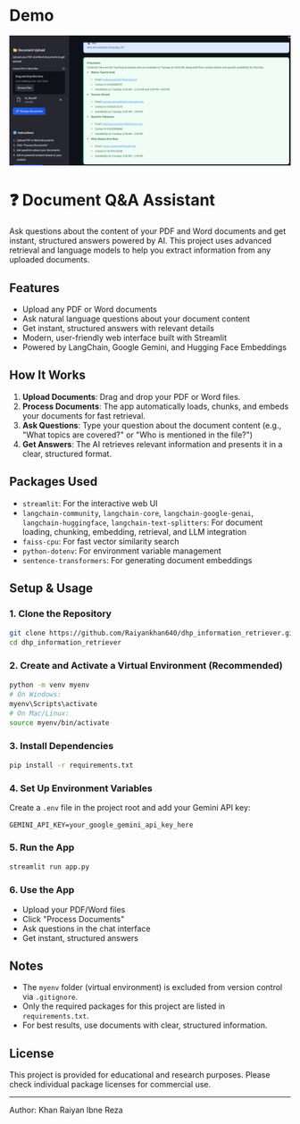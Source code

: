 # Demo
![Demo of Document Q&A Assistant](images/demo.png)


# ❓ Document Q&A Assistant

Ask questions about the content of your PDF and Word documents and get instant, structured answers powered by AI. This project uses advanced retrieval and language models to help you extract information from any uploaded documents.

## Features
- Upload any PDF or Word documents
- Ask natural language questions about your document content
- Get instant, structured answers with relevant details
- Modern, user-friendly web interface built with Streamlit
- Powered by LangChain, Google Gemini, and Hugging Face Embeddings

## How It Works
1. **Upload Documents**: Drag and drop your PDF or Word files.
2. **Process Documents**: The app automatically loads, chunks, and embeds your documents for fast retrieval.
3. **Ask Questions**: Type your question about the document content (e.g., "What topics are covered?" or "Who is mentioned in the file?")
4. **Get Answers**: The AI retrieves relevant information and presents it in a clear, structured format.

## Packages Used
- `streamlit`: For the interactive web UI
- `langchain-community`, `langchain-core`, `langchain-google-genai`, `langchain-huggingface`, `langchain-text-splitters`: For document loading, chunking, embedding, retrieval, and LLM integration
- `faiss-cpu`: For fast vector similarity search
- `python-dotenv`: For environment variable management
- `sentence-transformers`: For generating document embeddings

## Setup & Usage

### 1. Clone the Repository
```bash
git clone https://github.com/Raiyankhan640/dhp_information_retriever.git
cd dhp_information_retriever
```

### 2. Create and Activate a Virtual Environment (Recommended)
```bash
python -m venv myenv
# On Windows:
myenv\Scripts\activate
# On Mac/Linux:
source myenv/bin/activate
```

### 3. Install Dependencies
```bash
pip install -r requirements.txt
```

### 4. Set Up Environment Variables
Create a `.env` file in the project root and add your Gemini API key:
```
GEMINI_API_KEY=your_google_gemini_api_key_here
```

### 5. Run the App
```bash
streamlit run app.py
```

### 6. Use the App
- Upload your PDF/Word files
- Click "Process Documents"
- Ask questions in the chat interface
- Get instant, structured answers

## Notes
- The `myenv` folder (virtual environment) is excluded from version control via `.gitignore`.
- Only the required packages for this project are listed in `requirements.txt`.
- For best results, use documents with clear, structured information.

## License
This project is provided for educational and research purposes. Please check individual package licenses for commercial use.

---
Author: Khan Raiyan Ibne Reza
